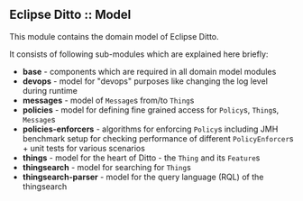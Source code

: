## Eclipse Ditto :: Model

This module contains the domain model of Eclipse Ditto.

It consists of following sub-modules which are explained here briefly:
* **base** - components which are required in all domain model modules
* **devops** - model for "devops" purposes like changing the log level during runtime
* **messages** - model of `Message`s from/to `Thing`s
* **policies** - model for defining fine grained access for `Policy`s, `Thing`s, `Message`s
* **policies-enforcers** - algorithms for enforcing `Policy`s including JMH benchmark setup for checking performance of different `PolicyEnforcer`s + unit tests for various scenarios
* **things** - model for the heart of Ditto - the `Thing` and its `Feature`s 
* **thingsearch** - model for searching for `Thing`s
* **thingsearch-parser** - model for the query language (RQL) of the thingsearch
